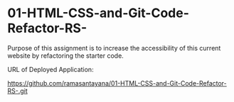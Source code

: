 # 01-HTML-CSS-and-Git-Code-Refactor-RS-

Purpose of this assignment is to increase the accessibility of this current website by refactoring the starter code. 

URL of Deployed Application: 

https://github.com/ramasantayana/01-HTML-CSS-and-Git-Code-Refactor-RS-.git

